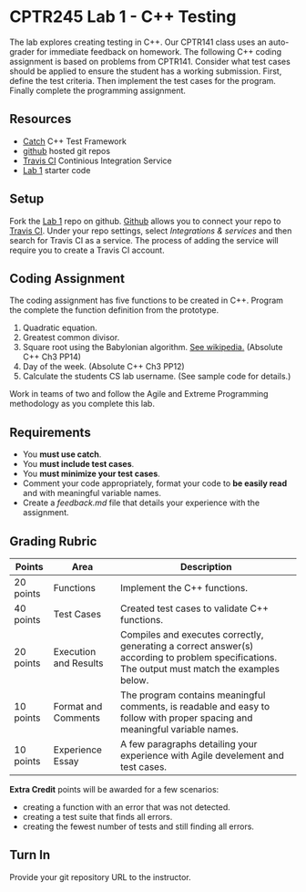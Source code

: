 # CPTR245 Lab 1 - C++ Testing

The lab explores creating testing in C++.
Our CPTR141 class uses an auto-grader for immediate feedback on homework.
The following C++ coding assignment is based on problems from CPTR141.
Consider what test cases should be applied to ensure the student has a working submission.
First, define the test criteria.
Then implement the test cases for the program.
Finally complete the programming assignment.


## Resources

 * [Catch](https://github.com/philsquared/Catch) C++ Test Framework 
 * [github](https://github.com) hosted git repos
 * [Travis CI](https://travis-ci.org) Continious Integration Service
 * [Lab 1](https://github.com/prestoncarman/wwu_cptr245_lab1) starter code 


## Setup

Fork the [Lab 1](https://github.com/prestoncarman/wwu_cptr245_lab1) repo on github.
[Github](https://github.com) allows you to connect your repo to [Travis CI](https://travis-ci.org).
Under your repo settings, select _Integrations & services_ and then search for Travis CI as a service.
The process of adding the service will require you to create a Travis CI account.


## Coding Assignment

The coding assignment has five functions to be created in C++.
Program the complete the function definition from the prototype.

 1. Quadratic equation.
 1. Greatest common divisor.
 1. Square root using the Babylonian algorithm. [See wikipedia.](https://en.wikipedia.org/wiki/Methods_of_computing_square_roots#Babylonian_method) (Absolute C++ Ch3 PP14)
 1. Day of the week. (Absolute C++ Ch3 PP12)
 1. Calculate the students CS lab username. (See sample code for details.)

Work in teams of two and follow the Agile and Extreme Programming methodology as you complete this lab.


## Requirements

 * You __must use catch__.
 * You __must include test cases__.
 * You __must minimize your test cases__.
 * Comment your code appropriately, format your code to __be easily read__ and
     with meaningful variable names.
 * Create a _feedback.md_ file that details your experience with the assignment. 


## Grading Rubric

Points      | Area                  | Description
----------- | --------------------- | ---------------
20 points   | Functions             | Implement the C++ functions. 
40 points   | Test Cases            | Created test cases to validate C++ functions. 
20 points	| Execution and Results | Compiles and executes correctly, generating a correct answer(s) according to problem specifications. The output must match the examples below.
10 points   | Format and Comments   | The program contains meaningful comments, is readable and easy to follow with proper spacing and meaningful variable names. 
10 points   | Experience Essay      | A few paragraphs detailing your experience with Agile develement and test cases.

__Extra Credit__ points will be awarded for a few scenarios:
 * creating a function with an error that was not detected.
 * creating a test suite that finds all errors.
 * creating the fewest number of tests and still finding all errors.


## Turn In

Provide your git repository URL to the instructor.
